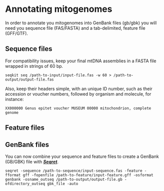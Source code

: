 # Annotating mitogenomes

In order to annotate you mitogenomes into GenBank files (gb/gbk) you will need you sequence file (FAS/FASTA) and a tab-delimited, feature file (GFF/GTF).

## Sequence files

For compatibility issues, keep your final mtDNA assemblies in a FASTA file wrapped in strings of 60 bp.

```
seqkit seq /path-to-input/input-file.fas -w 60 > /path-to-output/output-file.fas
```

Also, keep their headers simple, with an unique ID number, such as their accession or voucher numbers, followed by organism and molecule, for instance:

```
XX000000 Genus epitet voucher MUSEUM 00000 mitochondrion, complete genome
```

## Feature files


## GenBank files

You can now combine your sequence and feature files to create a GenBank (GB/GBK) file with [***Seqret***](https://galaxy-iuc.github.io/emboss-5.0-docs/seqret.html). 

```
seqret -sequence /path-to-sequence/input-sequence.fas -feature -fformat gff -fopenfile /path-to-feature/input-feature.gff -osformat genbank -osname_outseq /path-to-output/output-file.gb -ofdirectory_outseq gbk_file -auto
```

